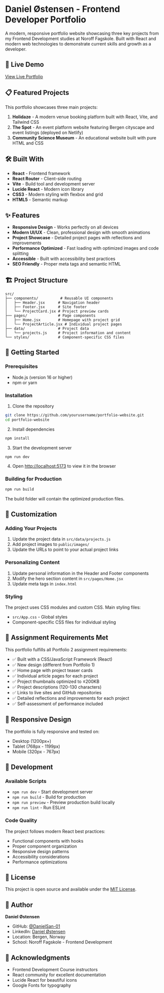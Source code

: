 # Daniel Østensen - Frontend Developer Portfolio

A modern, responsive portfolio website showcasing three key projects from my Frontend Development studies at Noroff Fagskole. Built with React and modern web technologies to demonstrate current skills and growth as a developer.

## 🚀 Live Demo

[View Live Portfolio](https://danielsan-01.github.io/portofolio-website/)

## 📋 Featured Projects

This portfolio showcases three main projects:

1. **Holidaze** - A modern venue booking platform built with React, Vite, and Tailwind CSS
2. **The Spot** - An event platform website featuring Bergen cityscape and event listings (deployed on Netlify)
3. **Community Science Museum** - An educational website built with pure HTML and CSS

## 🛠️ Built With

- **React** - Frontend framework
- **React Router** - Client-side routing
- **Vite** - Build tool and development server
- **Lucide React** - Modern icon library
- **CSS3** - Modern styling with flexbox and grid
- **HTML5** - Semantic markup

## ✨ Features

- **Responsive Design** - Works perfectly on all devices
- **Modern UI/UX** - Clean, professional design with smooth animations
- **Project Showcase** - Detailed project pages with reflections and improvements
- **Performance Optimized** - Fast loading with optimized images and code splitting
- **Accessible** - Built with accessibility best practices
- **SEO Friendly** - Proper meta tags and semantic HTML

## 🏗️ Project Structure

```
src/
├── components/          # Reusable UI components
│   ├── Header.jsx      # Navigation header
│   ├── Footer.jsx      # Site footer
│   └── ProjectCard.jsx # Project preview cards
├── pages/              # Page components
│   ├── Home.jsx        # Homepage with project grid
│   └── ProjectArticle.jsx # Individual project pages
├── data/               # Project data
│   └── projects.js     # Project information and content
└── styles/             # Component-specific CSS files
```

## 🚀 Getting Started

### Prerequisites

- Node.js (version 16 or higher)
- npm or yarn

### Installation

1. Clone the repository
```bash
git clone https://github.com/yourusername/portfolio-website.git
cd portfolio-website
```

2. Install dependencies
```bash
npm install
```

3. Start the development server
```bash
npm run dev
```

4. Open [http://localhost:5173](http://localhost:5173) to view it in the browser

### Building for Production

```bash
npm run build
```

The build folder will contain the optimized production files.

## 📝 Customization

### Adding Your Projects

1. Update the project data in `src/data/projects.js`
2. Add project images to `public/images/`
3. Update the URLs to point to your actual project links

### Personalizing Content

1. Update personal information in the Header and Footer components
2. Modify the hero section content in `src/pages/Home.jsx`
3. Update meta tags in `index.html`

### Styling

The project uses CSS modules and custom CSS. Main styling files:
- `src/App.css` - Global styles
- Component-specific CSS files for individual styling

## 🎯 Assignment Requirements Met

This portfolio fulfills all Portfolio 2 assignment requirements:

- ✅ Built with a CSS/JavaScript Framework (React)
- ✅ New design (different from Portfolio 1)
- ✅ Home page with project teaser cards
- ✅ Individual article pages for each project
- ✅ Project thumbnails optimized to ≤200KB
- ✅ Project descriptions (120-130 characters)
- ✅ Links to live sites and GitHub repositories
- ✅ Detailed reflections and improvements for each project
- ✅ Self-assessment of performance included

## 📱 Responsive Design

The portfolio is fully responsive and tested on:
- Desktop (1200px+)
- Tablet (768px - 1199px)
- Mobile (320px - 767px)

## 🔧 Development

### Available Scripts

- `npm run dev` - Start development server
- `npm run build` - Build for production
- `npm run preview` - Preview production build locally
- `npm run lint` - Run ESLint

### Code Quality

The project follows modern React best practices:
- Functional components with hooks
- Proper component organization
- Responsive design patterns
- Accessibility considerations
- Performance optimizations

## 📄 License

This project is open source and available under the [MIT License](LICENSE).

## 👤 Author

**Daniel Østensen**
- GitHub: [@DanielSan-01](https://github.com/DanielSan-01)
- LinkedIn: [Daniel Østensen](https://www.linkedin.com/in/daniel-østensen-84483ab0/)
- Location: Bergen, Norway
- School: Noroff Fagskole - Frontend Development

## 🙏 Acknowledgments

- Frontend Development Course instructors
- React community for excellent documentation
- Lucide React for beautiful icons
- Google Fonts for typography

